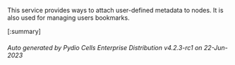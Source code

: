






This service provides ways to attach user-defined metadata to nodes. It is also used for managing users bookmarks.

[:summary]

###### Auto generated by Pydio Cells Enterprise Distribution v4.2.3-rc1 on 22-Jun-2023
